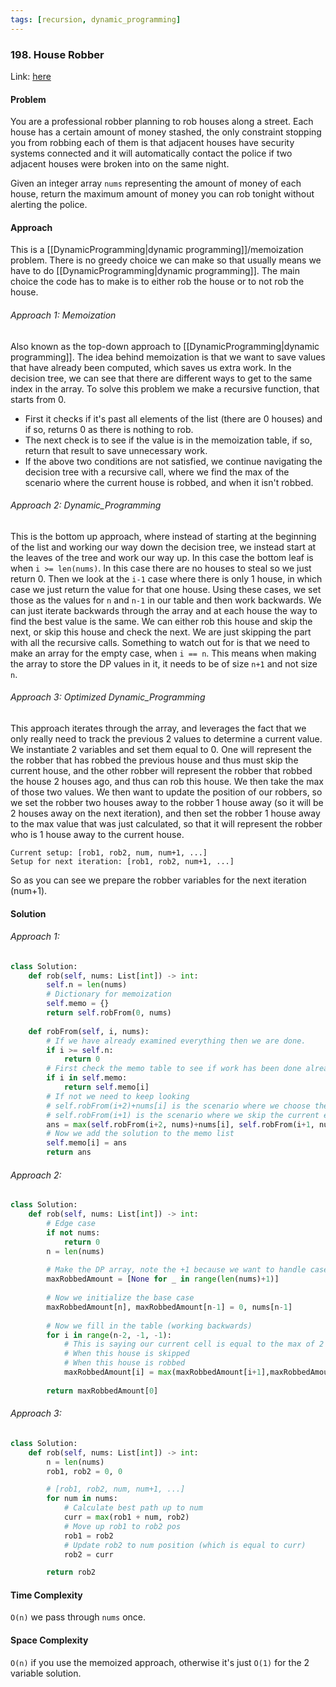 ```yaml
---
tags: [recursion, dynamic_programming]
---
```


### 198. House Robber

Link: [here](https://leetcode.com/problems/house-robber/)

#### Problem
You are a professional robber planning to rob houses along a street. Each house has a certain amount of money stashed, the only constraint stopping you from robbing each of them is that adjacent houses have security systems connected and it will automatically contact the police if two adjacent houses were broken into on the same night.

Given an integer array `nums` representing the amount of money of each house, return the maximum amount of money you can rob tonight without alerting the police.

#### Approach
This is a [[DynamicProgramming|dynamic programming]]/memoization problem. There is no greedy choice we can make so that usually means we have to do [[DynamicProgramming|dynamic programming]]. The main choice the code has to make is to either rob the house or to not rob the house.

###### Approach 1: Memoization
Also known as the top-down approach to [[DynamicProgramming|dynamic programming]]. The idea behind memoization is that we want to save values that have already been computed, which saves us extra work. In the decision tree, we can see that there are different ways to get to the same index in the array.
To solve this problem we make a recursive function, that starts from 0. 
- First it checks if it's past all elements of the list (there are 0 houses) and if so, returns 0 as there is nothing to rob. 
- The next check is to see if the value is in the memoization table, if so, return that result to save unnecessary work.
- If the above two conditions are not satisfied, we continue navigating the decision tree with a recursive call, where we find the max of the scenario where the current house is robbed, and when it isn't robbed.

###### Approach 2: Dynamic_Programming
This is the bottom up approach, where instead of starting at the beginning of the list and working our way down the decision tree, we instead start at the leaves of the tree and work our way up. In this case the bottom leaf is when `i >= len(nums)`. In this case there are no houses to steal so we just return 0. Then we look at the `i-1` case where there is only 1 house, in which case we just return the value for that one house. Using these cases, we set those as the values for `n` and `n-1` in our table and then work backwards. 
We can just iterate backwards through the array and at each house the way to find the best value is the same. We can either rob this house and skip the next, or skip this house and check the next. We are just skipping the part with all the recursive calls.
Something to watch out for is that we need to make an array for the empty case, when `i == n`. This means when making the array to store the DP values in it, it needs to be of size `n+1` and not size `n`.

###### Approach 3: Optimized Dynamic_Programming
This approach iterates through the array, and leverages the fact that we only really need to track the previous 2 values to determine a current value. We instantiate 2 variables and set them equal to 0. One will represent the the robber that has robbed the previous house and thus must skip the current house, and the other robber will represent the robber that robbed the house 2 houses ago, and thus can rob this house. We then take the max of those two values. We then want to update the position of our robbers, so we set the robber two houses away to the robber 1 house away (so it will be 2 houses away on the next iteration), and then set the robber 1 house away to the max value that was just calculated, so that it will represent the robber who is 1 house away to the current house.
```
Current setup: [rob1, rob2, num, num+1, ...]
Setup for next iteration: [rob1, rob2, num+1, ...]
```
So as you can see we prepare the robber variables for the next iteration (num+1).

#### Solution
###### Approach 1:
```python
class Solution:
    def rob(self, nums: List[int]) -> int:
        self.n = len(nums)
        # Dictionary for memoization
        self.memo = {}
        return self.robFrom(0, nums)
        
    def robFrom(self, i, nums):
        # If we have already examined everything then we are done.
        if i >= self.n:
            return 0
        # First check the memo table to see if work has been done already
        if i in self.memo:
            return self.memo[i]
        # If not we need to keep looking
        # self.robFrom(i+2)+nums[i] is the scenario where we choose the current elt
        # self.robFrom(i+1) is the scenario where we skip the current elt
        ans = max(self.robFrom(i+2, nums)+nums[i], self.robFrom(i+1, nums))
        # Now we add the solution to the memo list
        self.memo[i] = ans
        return ans
```
###### Approach 2:
```python
class Solution:
    def rob(self, nums: List[int]) -> int:
        # Edge case
        if not nums:
            return 0
        n = len(nums)
        
        # Make the DP array, note the +1 because we want to handle case when we are at position n
        maxRobbedAmount = [None for _ in range(len(nums)+1)]
        
        # Now we initialize the base case
        maxRobbedAmount[n], maxRobbedAmount[n-1] = 0, nums[n-1]
        
        # Now we fill in the table (working backwards)
        for i in range(n-2, -1, -1):
            # This is saying our current cell is equal to the max of 2 cases
            # When this house is skipped
            # When this house is robbed
            maxRobbedAmount[i] = max(maxRobbedAmount[i+1],maxRobbedAmount[i+2]+nums[i])
        
        return maxRobbedAmount[0]
```
###### Approach 3:
```python
class Solution:
    def rob(self, nums: List[int]) -> int:
        n = len(nums)
        rob1, rob2 = 0, 0

        # [rob1, rob2, num, num+1, ...]
        for num in nums:
            # Calculate best path up to num
            curr = max(rob1 + num, rob2)
            # Move up rob1 to rob2 pos
            rob1 = rob2
            # Update rob2 to num position (which is equal to curr)
            rob2 = curr

        return rob2
```

#### Time Complexity
`O(n)` we pass through `nums` once.

#### Space Complexity
`O(n)` if you use the memoized approach, otherwise it's just `O(1)` for the 2 variable solution.